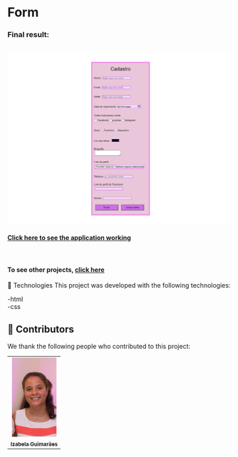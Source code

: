 # Form


<h3>Final result:</h3>
<br>
<img src="./assets/result.png" alt="Application result ">
<br>



<h4><a href="https://izabela-guimaraes.github.io/Form/" target="blank">Click here to see the application working</a></h4>

<br>

<h4>To see other projects, <a href="https://github.com/izabela-guimaraes/yoga-interface" target="blank">click here</a></h4>

🚀 Technologies
This project was developed with the following technologies:
<br>

-html
<br>
-css


## 🤝  Contributors

We thank the following people who contributed to this project:

<table>
  <tr>
    <td align="center">
      <a href="#">
        <img width="100em" src="./assets/izabela guimaraes....jpeg"/><br>
        <sub>
          <b>Izabela Guimarães</b>
        </sub>
      </a>
    </td>
  
</table>

